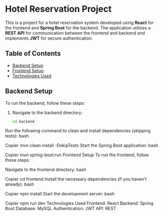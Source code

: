 # Hotel Reservation Project 

This is a project for a hotel reservation system developed using **React** for the frontend and **Spring Boot** for the backend. The application utilizes a **REST API** for communication between the frontend and backend and implements **JWT** for secure authentication.

## Table of Contents
- [Backend Setup](#backend-setup)
- [Frontend Setup](#frontend-setup)
- [Technologies Used](#technologies-used)

## Backend Setup

To run the backend, follow these steps:

1. Navigate to the backend directory:
   ```bash
   cd backend
Run the following command to clean and install dependencies (skipping tests):
bash

Copier
mvn clean install -DskipTests
Start the Spring Boot application:
bash

Copier
mvn spring-boot:run
Frontend Setup
To run the frontend, follow these steps:

Navigate to the frontend directory:
bash

Copier
cd frontend
Install the necessary dependencies (if you haven't already):
bash

Copier
npm install
Start the development server:
bash

Copier
npm run dev
Technologies Used
Frontend: React
Backend: Spring Boot
Database: MySQL
Authentication: JWT
API: REST


